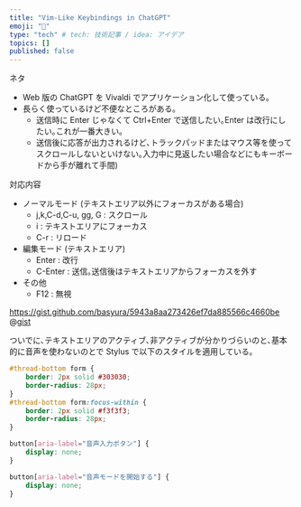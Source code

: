 ```yaml
---
title: "Vim-Like Keybindings in ChatGPT"
emoji: "🙌"
type: "tech" # tech: 技術記事 / idea: アイデア
topics: []
published: false
---
```


ネタ
* Web 版の ChatGPT を Vivaldi でアプリケーション化して使っている｡
* 長らく使っているけど不便なところがある｡
  * 送信時に Enter じゃなくて Ctrl+Enter で送信したい｡Enter は改行にしたい｡これが一番大きい｡
  * 送信後に応答が出力されるけど､トラックパッドまたはマウス等を使ってスクロールしないといけない｡入力中に見返したい場合などにもキーボードから手が離れて手間)

対応内容

* ノーマルモード (テキストエリア以外にフォーカスがある場合)
  * j,k,C-d,C-u, gg, G : スクロール
  * i : テキストエリアにフォーカス
  * C-r : リロード
* 編集モード (テキストエリア)
  * Enter : 改行
  * C-Enter : 送信｡送信後はテキストエリアからフォーカスを外す
* その他
  * F12 : 無視

https://gist.github.com/basyura/5943a8aa273426ef7da885566c4660be
@[gist](https://gist.github.com/basyura/5943a8aa273426ef7da885566c4660be)


ついでに､テキストエリアのアクティブ､非アクティブが分かりづらいのと､基本的に音声を使わないのとで Stylus で以下のスタイルを適用している｡

```css
#thread-bottom form {
    border: 2px solid #303030;
    border-radius: 28px;
}
#thread-bottom form:focus-within {
    border: 2px solid #f3f3f3;
    border-radius: 28px;
}

button[aria-label="音声入力ボタン"] {
    display: none;
}

button[aria-label="音声モードを開始する"] {
    display: none;
}
```
